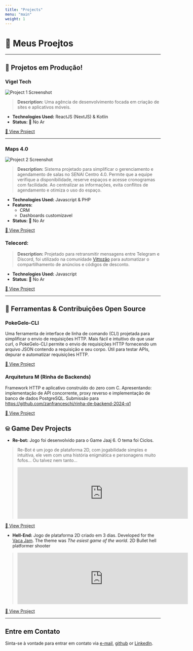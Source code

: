 ```yaml
---
title: "Projects"
menu: "main"
weight: 1
---
```


# 🚀 Meus Proejtos

---

## 🌟 Projetos em Produção!

### **Vigel Tech**
![Project 1 Screenshot](/images/vigeltech.png)
> **Description:** Uma agência de desenvolvimento focada em criação de sites e aplicativos móveis.

- **Technologies Used:** ReactJS (NextJS) & Kotlin
- **Status:** 🚀 No Ar

[🔗 View Project](https://vigeltech.vercel.app/)

---

### **Maps 4.0**
![Project 2 Screenshot](/images/maps40.png)
> **Description:** Sistema projetado para simplificar o gerenciamento e agendamento de salas no SENAI Centro 4.0. Permite que a equipe verifique a disponibilidade, reserve espaços e acesse cronogramas com facilidade. Ao centralizar as informações, evita conflitos de agendamento e otimiza o uso do espaço.

- **Technologies Used:** Javascript & PHP
- **Features:**
  - CRM
  - Dashboards customizavel
- **Status:** 🚀 No Ar

[🔗 View Project](https://maps40.fredaugusto.com.br/Maps/client/pages/login/)

### **Telecord:** 
> **Description:** Projetado para retransmitir mensagens entre Telegram e Discord, foi utilizado na comunidade [Vittozão](https://www.youtube.com/@Vittozao) para automatizar o compartilhamento de anúncios e códigos de desconto.

- **Technologies Used:** Javascript
- **Status:** 🚀 No Ar

[🔗 View Project](https://github.com/Gabriel-Spinola/Wellington-Bot)

---

## 📂 Ferramentas & Contribuições Open Source
### **PokeGelo-CLI** 
Uma ferramenta de interface de linha de comando (CLI) projetada para simplificar o envio de requisições HTTP. Mais fácil e intuitivo do que usar curl, o PokeGelo-CLI permite o envio de requisições HTTP fornecendo um arquivo JSON contendo a requisição e seu corpo. Útil para testar APIs, depurar e automatizar requisições HTTP.

[🔗 View Project](https://github.com/Gabriel-Spinola/PokeGelo-CLI)

### **Arquitetura M (Rinha de Backends)**
Framework HTTP e aplicativo construído do zero com C. Apresentando: implementação de API concorrente, proxy reverso e implementação de banco de dados PostgreSQL. Submissão para https://github.com/zanfranceschi/rinha-de-backend-2024-q1

[🔗 View Project](https://github.com/Gabriel-Spinola/http-server-in-c)


## ଳ Game Dev Projects
- **Re-bot:** Jogo foi desenvolvido para o Game Jaaj 6. O tema foi Ciclos.
> Re-Bot é um jogo de plataforma 2D, com jogabilidade simples e intuitiva, ele vem com uma história enigmática e personagens muito fofos... Ou talvez nem tanto...
>
> <iframe frameborder="0" src="https://itch.io/embed/1134745?bg_color=323132&amp;fg_color=ff873f&amp;link_color=ffffff&amp;border_color=ffdd94" width="552" height="167"><a href="https://gabriel-spinola.itch.io/re-bot">Re-Bot! by Gabriel-Spinola, Tio_Torugo_BR</a></iframe>

  [🔗 View Project](https://gabriel-spinola.itch.io/re-bot)

- **Hell-End:** Jogo de plataforma 2D criado em 3 dias.
Developed for the [Vaca Jam](https://itch.io/jam/vacajam-meio/rate/1238332). The theme was _The esiest game of the world_.
2D Bullet hell platformer shooter

> <iframe frameborder="0" src="https://itch.io/embed/1238332?bg_color=290d27&amp;fg_color=eccd84&amp;link_color=d467db&amp;border_color=d8ad5b" width="552" height="167"><a href="https://gabriel-spinola.itch.io/vacajam">Hell End by Gabriel-Spinola, aahnnt, Danji &lt;3</a></iframe>

[🔗 View Project](https://gabriel-spinola.itch.io/vacajam)

---

## Entre em Contato
Sinta-se à vontade para entrar em contato via [e-mail](mailto:gabrielspinola77@gmail.com), [github](https://github.com/Gabriel-Spinola) or [LinkedIn](https://www.linkedin.com/in/gabriel-spinola-b64b5b273/).
